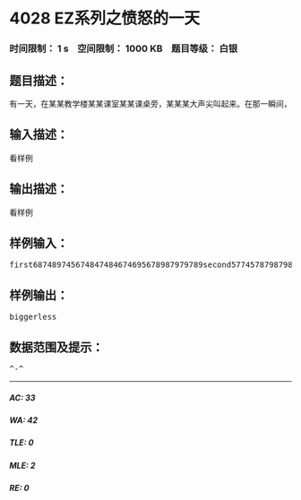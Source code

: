 # 4028 EZ系列之愤怒的一天   
### 时间限制： 1 s&nbsp;&nbsp;&nbsp;&nbsp;空间限制： 1000 KB&nbsp;&nbsp;&nbsp;&nbsp;题目等级： 白银  
## 题目描述：  

<pre>
有一天，在某某教学楼某某课室某某课桌旁，某某某大声尖叫起来。在那一瞬间，勇敢的丁畅大大站了出来，向某某某讨好，结果被揍得半死。丁畅大大很愤怒，于是开始了一系列的报复行动。。。
</pre>
  
  
## 输入描述：  

<pre>
看样例
</pre>
  
  
## 输出描述：  

<pre>
看样例
</pre>
  
  
## 样例输入：  

<pre>
first687489745674847484674695678987979789second5774578798798989865498494949849494984949498
</pre>
  
  
## 样例输出：  

<pre>
biggerless
</pre>
  
  
## 数据范围及提示：  

<pre>
^-^
</pre>
  
  
***  

##### AC: 33  
##### WA: 42  
##### TLE: 0  
##### MLE: 2  
##### RE: 0  
